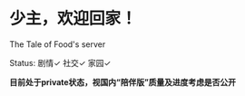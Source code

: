 # 少主，欢迎回家！

The Tale of Food's server  

Status: 剧情✓ 社交✓ 家园✓  

**目前处于private状态，视国内“陪伴版”质量及进度考虑是否公开**
